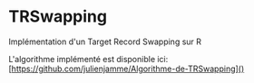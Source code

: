 # TRSwapping
Implémentation d'un Target Record Swapping sur R

L'algorithme implémenté est disponible ici: [https://github.com/julienjamme/Algorithme-de-TRSwapping]()
